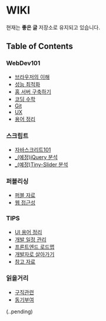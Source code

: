 # WIKI

현재는 **좋은 글** 저장소로 유지되고 있습니다.


##  Table of Contents

### WebDev101
- [브라우저의 이해](WebDev101/How-Browser-Work.md)
- [성능 최적화](WebDev101/Performance-Optimization.md)
- [홈 서버 구축하기](WebDev101/Home-Server.md)
- [코딩 수학](WebDev101/Coding-Math.md)
- [Git](WebDev101/Git.md)
- [UX](WebDev101/UX.md)
- [용어 정리](WebDev101/Term.md)


### 스크립트
- [자바스크리트101](Script/JavaScript101.md)
- [_(예정)jQuery 분석](Script/Dive-into-jQuery.md)
- [_(예정)Tiny-Slider 분석](Script/Tiny-Slider.md)


### 퍼블리싱
- [퍼블 자료](Publishing/Reference.md)
- [웹 접근성](Publishing/Web-Content-Accessibility-Guidelines.md)


### TIPS
- [UI 용어 정리](TIPS/Definition-UI-Words.md)
- [개발 일정 관리](TIPS/Dev-Task-Management.md)
- [프론트엔드 로드맵](TIPS/Front-End-Road-Map.md)
- [개발자로 살아가기](TIPS/Developer-Behaviour.md)
- [참고 자료](TIPS/References.md)


### 읽을거리
- [구직관련](Reading/Job.md)
- [동기부여](Reading/Motivation.md)

(..pending)
